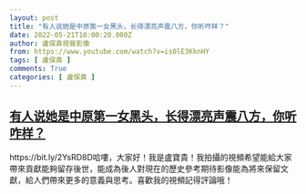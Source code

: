 ```yaml
---
layout: post
title: "有人说她是中原第一女黑头，长得漂亮声震八方，你听咋样？"
date: 2022-05-21T10:00:20.000Z
author: 盧保貴視覺影像
from: https://www.youtube.com/watch?v=is0lE3KknHY
tags: [ 盧保貴 ]
comments: True
categories: [ 盧保貴 ]
---
```

<!--1653127220000-->
[有人说她是中原第一女黑头，长得漂亮声震八方，你听咋样？](https://www.youtube.com/watch?v=is0lE3KknHY)
------

<div>
https://bit.ly/2YsRD8D哈嘍，大家好！我是盧寶貴！我拍攝的視頻希望能給大家帶來貢獻能夠留存後世，能成為後人對現在的歷史參考期待影像能為將來保留文獻，給人們帶來更多的意義與思考。喜歡我的視頻記得評論哦！
</div>
